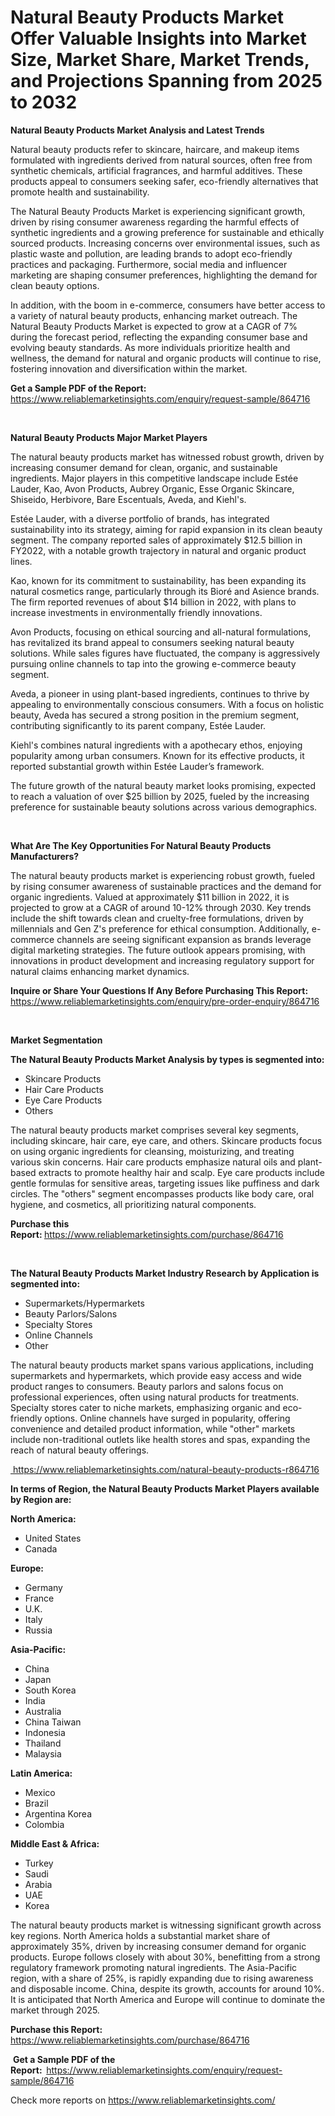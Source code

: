 <p><h1>Natural Beauty Products Market Offer Valuable Insights into Market Size, Market Share, Market Trends, and Projections Spanning from 2025 to 2032</h1></p><p><strong>Natural Beauty Products Market Analysis and Latest Trends</strong></p>
<p><p>Natural beauty products refer to skincare, haircare, and makeup items formulated with ingredients derived from natural sources, often free from synthetic chemicals, artificial fragrances, and harmful additives. These products appeal to consumers seeking safer, eco-friendly alternatives that promote health and sustainability.</p><p>The Natural Beauty Products Market is experiencing significant growth, driven by rising consumer awareness regarding the harmful effects of synthetic ingredients and a growing preference for sustainable and ethically sourced products. Increasing concerns over environmental issues, such as plastic waste and pollution, are leading brands to adopt eco-friendly practices and packaging. Furthermore, social media and influencer marketing are shaping consumer preferences, highlighting the demand for clean beauty options.</p><p>In addition, with the boom in e-commerce, consumers have better access to a variety of natural beauty products, enhancing market outreach. The Natural Beauty Products Market is expected to grow at a CAGR of 7% during the forecast period, reflecting the expanding consumer base and evolving beauty standards. As more individuals prioritize health and wellness, the demand for natural and organic products will continue to rise, fostering innovation and diversification within the market.</p></p>
<p><strong>Get a Sample PDF of the Report:&nbsp;</strong> <a href="https://www.reliablemarketinsights.com/enquiry/request-sample/864716?utm_campaign=3284&utm_medium=2&utm_source=Github&utm_content=ia&utm_term=04042025&utm_id=natural-beauty-products">https://www.reliablemarketinsights.com/enquiry/request-sample/864716</a></p>
<p>&nbsp;</p>
<p><strong>Natural Beauty Products Major Market Players</strong></p>
<p><p>The natural beauty products market has witnessed robust growth, driven by increasing consumer demand for clean, organic, and sustainable ingredients. Major players in this competitive landscape include Estée Lauder, Kao, Avon Products, Aubrey Organic, Esse Organic Skincare, Shiseido, Herbivore, Bare Escentuals, Aveda, and Kiehl's.</p><p>Estée Lauder, with a diverse portfolio of brands, has integrated sustainability into its strategy, aiming for rapid expansion in its clean beauty segment. The company reported sales of approximately $12.5 billion in FY2022, with a notable growth trajectory in natural and organic product lines.</p><p>Kao, known for its commitment to sustainability, has been expanding its natural cosmetics range, particularly through its Bioré and Asience brands. The firm reported revenues of about $14 billion in 2022, with plans to increase investments in environmentally friendly innovations.</p><p>Avon Products, focusing on ethical sourcing and all-natural formulations, has revitalized its brand appeal to consumers seeking natural beauty solutions. While sales figures have fluctuated, the company is aggressively pursuing online channels to tap into the growing e-commerce beauty segment.</p><p>Aveda, a pioneer in using plant-based ingredients, continues to thrive by appealing to environmentally conscious consumers. With a focus on holistic beauty, Aveda has secured a strong position in the premium segment, contributing significantly to its parent company, Estée Lauder.</p><p>Kiehl's combines natural ingredients with a apothecary ethos, enjoying popularity among urban consumers. Known for its effective products, it reported substantial growth within Estée Lauder’s framework.</p><p>The future growth of the natural beauty market looks promising, expected to reach a valuation of over $25 billion by 2025, fueled by the increasing preference for sustainable beauty solutions across various demographics.</p></p>
<p>&nbsp;</p>
<p><strong>What Are The Key Opportunities For Natural Beauty Products Manufacturers?</strong></p>
<p><p>The natural beauty products market is experiencing robust growth, fueled by rising consumer awareness of sustainable practices and the demand for organic ingredients. Valued at approximately $11 billion in 2022, it is projected to grow at a CAGR of around 10-12% through 2030. Key trends include the shift towards clean and cruelty-free formulations, driven by millennials and Gen Z's preference for ethical consumption. Additionally, e-commerce channels are seeing significant expansion as brands leverage digital marketing strategies. The future outlook appears promising, with innovations in product development and increasing regulatory support for natural claims enhancing market dynamics.</p></p>
<p><strong>Inquire or Share Your Questions If Any Before Purchasing This Report:</strong> <a href="https://www.reliablemarketinsights.com/enquiry/pre-order-enquiry/864716?utm_campaign=3284&utm_medium=2&utm_source=Github&utm_content=ia&utm_term=04042025&utm_id=natural-beauty-products">https://www.reliablemarketinsights.com/enquiry/pre-order-enquiry/864716</a></p>
<p>&nbsp;</p>
<p><strong>Market Segmentation</strong></p>
<p><strong>The Natural Beauty Products Market Analysis by types is segmented into:</strong></p>
<p><ul><li>Skincare Products</li><li>Hair Care Products</li><li>Eye Care Products</li><li>Others</li></ul></p>
<p><p>The natural beauty products market comprises several key segments, including skincare, hair care, eye care, and others. Skincare products focus on using organic ingredients for cleansing, moisturizing, and treating various skin concerns. Hair care products emphasize natural oils and plant-based extracts to promote healthy hair and scalp. Eye care products include gentle formulas for sensitive areas, targeting issues like puffiness and dark circles. The "others" segment encompasses products like body care, oral hygiene, and cosmetics, all prioritizing natural components.</p></p>
<p><strong>Purchase this Report:&nbsp;</strong><a href="https://www.reliablemarketinsights.com/purchase/864716?utm_campaign=3284&utm_medium=2&utm_source=Github&utm_content=ia&utm_term=04042025&utm_id=natural-beauty-products">https://www.reliablemarketinsights.com/purchase/864716</a></p>
<p>&nbsp;</p>
<p><strong>The Natural Beauty Products Market Industry Research by Application is segmented into:</strong></p>
<p><ul><li>Supermarkets/Hypermarkets</li><li>Beauty Parlors/Salons</li><li>Specialty Stores</li><li>Online Channels</li><li>Other</li></ul></p>
<p><p>The natural beauty products market spans various applications, including supermarkets and hypermarkets, which provide easy access and wide product ranges to consumers. Beauty parlors and salons focus on professional experiences, often using natural products for treatments. Specialty stores cater to niche markets, emphasizing organic and eco-friendly options. Online channels have surged in popularity, offering convenience and detailed product information, while "other" markets include non-traditional outlets like health stores and spas, expanding the reach of natural beauty offerings.</p></p>
<p><a href="https://www.reliablemarketinsights.com/natural-beauty-products-r864716?utm_campaign=3284&utm_medium=2&utm_source=Github&utm_content=ia&utm_term=04042025&utm_id=natural-beauty-products">&nbsp;https://www.reliablemarketinsights.com/natural-beauty-products-r864716</a></p>
<p><strong>In terms of Region, the Natural Beauty Products Market Players available by Region are:</strong></p>
<p>
    <p> <strong> North America: </strong>
        <ul>
            <li>United States</li>
            <li>Canada</li>
        </ul>
        </p> 
    <p> <strong> Europe: </strong>
        <ul>
            <li>Germany</li>
            <li>France</li>
            <li>U.K.</li>
            <li>Italy</li>
            <li>Russia</li>
        </ul>
        </p> 
    <p> <strong> Asia-Pacific: </strong>
        <ul>
            <li>China</li>
            <li>Japan</li>
            <li>South Korea</li>
            <li>India</li>
            <li>Australia</li>
            <li>China Taiwan</li>
            <li>Indonesia</li>
            <li>Thailand</li>
            <li>Malaysia</li>
        </ul>
        </p> 
    <p> <strong> Latin America: </strong>
        <ul>
            <li>Mexico</li>
            <li>Brazil</li>
            <li>Argentina Korea</li>
            <li>Colombia</li>
        </ul>
        </p> 
    <p> <strong> Middle East & Africa: </strong>
        <ul>
            <li>Turkey</li>
            <li>Saudi</li>
            <li>Arabia</li>
            <li>UAE</li>
            <li>Korea</li>
        </ul>
    </p>
    </p>
<p><p>The natural beauty products market is witnessing significant growth across key regions. North America holds a substantial market share of approximately 35%, driven by increasing consumer demand for organic products. Europe follows closely with about 30%, benefitting from a strong regulatory framework promoting natural ingredients. The Asia-Pacific region, with a share of 25%, is rapidly expanding due to rising awareness and disposable income. China, despite its growth, accounts for around 10%. It is anticipated that North America and Europe will continue to dominate the market through 2025.</p></p>
<p><strong>Purchase this Report: </strong><a href="https://www.reliablemarketinsights.com/purchase/864716?utm_campaign=3284&utm_medium=2&utm_source=Github&utm_content=ia&utm_term=04042025&utm_id=natural-beauty-products">https://www.reliablemarketinsights.com/purchase/864716</a></p>
<p>&nbsp;<strong>Get a Sample PDF of the Report:&nbsp;&nbsp;</strong><a href="https://www.reliablemarketinsights.com/enquiry/request-sample/864716?utm_campaign=3284&utm_medium=2&utm_source=Github&utm_content=ia&utm_term=04042025&utm_id=natural-beauty-products">https://www.reliablemarketinsights.com/enquiry/request-sample/864716</a></p>
<p><strong></strong></p>
<p>Check more reports on <a href="https://www.reliablemarketinsights.com/?utm_campaign=3284&utm_medium=2&utm_source=Github&utm_content=ia&utm_term=04042025&utm_id=natural-beauty-products">https://www.reliablemarketinsights.com/</a></p>